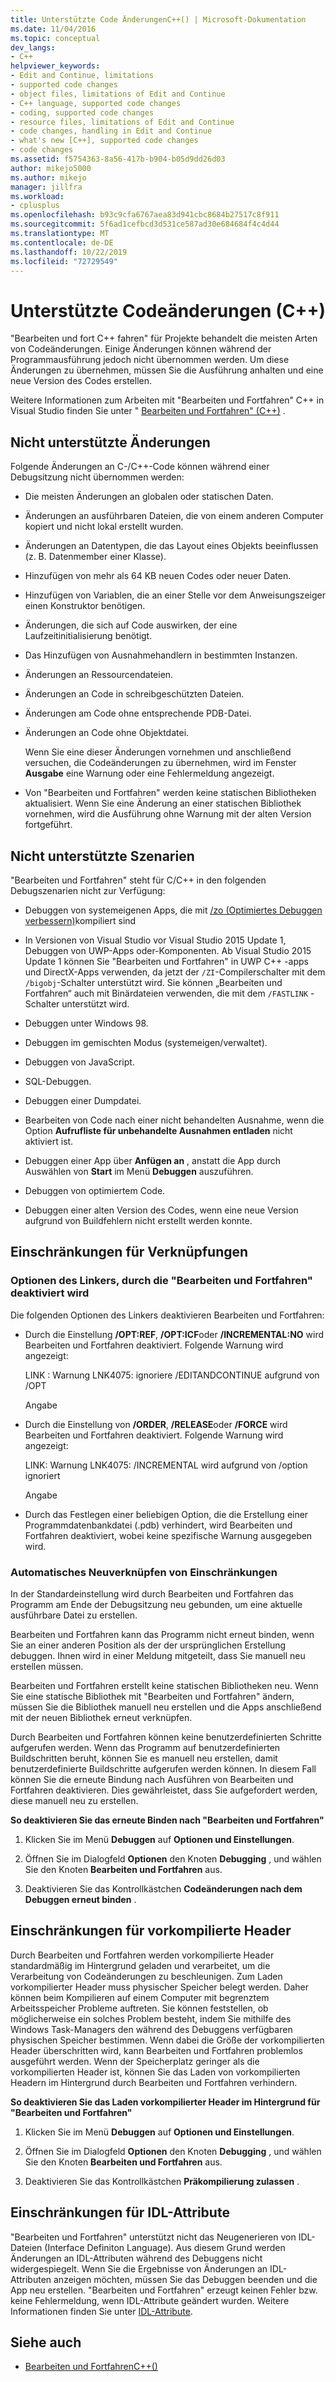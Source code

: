 ```yaml
---
title: Unterstützte Code ÄnderungenC++() | Microsoft-Dokumentation
ms.date: 11/04/2016
ms.topic: conceptual
dev_langs:
- C++
helpviewer_keywords:
- Edit and Continue, limitations
- supported code changes
- object files, limitations of Edit and Continue
- C++ language, supported code changes
- coding, supported code changes
- resource files, limitations of Edit and Continue
- code changes, handling in Edit and Continue
- what's new [C++], supported code changes
- code changes
ms.assetid: f5754363-8a56-417b-b904-b05d9dd26d03
author: mikejo5000
ms.author: mikejo
manager: jillfra
ms.workload:
- cplusplus
ms.openlocfilehash: b93c9cfa6767aea83d941cbc8684b27517c8f911
ms.sourcegitcommit: 5f6ad1cefbcd3d531ce587ad30e684684f4c4d44
ms.translationtype: MT
ms.contentlocale: de-DE
ms.lasthandoff: 10/22/2019
ms.locfileid: "72729549"
---
```

# <a name="supported-code-changes-c"></a>Unterstützte Codeänderungen (C++)
"Bearbeiten und fort C++ fahren" für Projekte behandelt die meisten Arten von Codeänderungen. Einige Änderungen können während der Programmausführung jedoch nicht übernommen werden. Um diese Änderungen zu übernehmen, müssen Sie die Ausführung anhalten und eine neue Version des Codes erstellen.

 Weitere Informationen zum Arbeiten mit "Bearbeiten und Fortfahren" C++ in Visual Studio finden Sie unter " [Bearbeiten und Fortfahren" (C++)](../debugger/edit-and-continue-visual-cpp.md) .

## <a name="BKMK_Unsupported_changes"></a> Nicht unterstützte Änderungen
 Folgende Änderungen an C-/C++-Code können während einer Debugsitzung nicht übernommen werden:

- Die meisten Änderungen an globalen oder statischen Daten.

- Änderungen an ausführbaren Dateien, die von einem anderen Computer kopiert und nicht lokal erstellt wurden.

- Änderungen an Datentypen, die das Layout eines Objekts beeinflussen (z. B. Datenmember einer Klasse).

- Hinzufügen von mehr als 64 KB neuen Codes oder neuer Daten.

- Hinzufügen von Variablen, die an einer Stelle vor dem Anweisungszeiger einen Konstruktor benötigen.

- Änderungen, die sich auf Code auswirken, der eine Laufzeitinitialisierung benötigt.

- Das Hinzufügen von Ausnahmehandlern in bestimmten Instanzen.

- Änderungen an Ressourcendateien.

- Änderungen an Code in schreibgeschützten Dateien.

- Änderungen am Code ohne entsprechende PDB-Datei.

- Änderungen an Code ohne Objektdatei.

  Wenn Sie eine dieser Änderungen vornehmen und anschließend versuchen, die Codeänderungen zu übernehmen, wird im Fenster **Ausgabe** eine Warnung oder eine Fehlermeldung angezeigt.

- Von "Bearbeiten und Fortfahren" werden keine statischen Bibliotheken aktualisiert. Wenn Sie eine Änderung an einer statischen Bibliothek vornehmen, wird die Ausführung ohne Warnung mit der alten Version fortgeführt.

## <a name="BKMK_Unsupported_scenarios"></a> Nicht unterstützte Szenarien
 "Bearbeiten und Fortfahren" steht für C/C++ in den folgenden Debugszenarien nicht zur Verfügung:

- Debuggen von systemeigenen Apps, die mit [/zo (Optimiertes Debuggen verbessern)](/cpp/build/reference/zo-enhance-optimized-debugging)kompiliert sind

- In Versionen von Visual Studio vor Visual Studio 2015 Update 1, Debuggen von UWP-Apps oder-Komponenten. Ab Visual Studio 2015 Update 1 können Sie "Bearbeiten und Fortfahren" in UWP C++ -apps und DirectX-Apps verwenden, da jetzt der `/ZI`-Compilerschalter mit dem `/bigobj`-Schalter unterstützt wird. Sie können „Bearbeiten und Fortfahren“ auch mit Binärdateien verwenden, die mit dem `/FASTLINK` -Schalter unterstützt wird.

- Debuggen unter Windows 98.

- Debuggen im gemischten Modus (systemeigen/verwaltet).

- Debuggen von JavaScript.

- SQL-Debuggen.

- Debuggen einer Dumpdatei.

- Bearbeiten von Code nach einer nicht behandelten Ausnahme, wenn die Option **Aufrufliste für unbehandelte Ausnahmen entladen** nicht aktiviert ist.

- Debuggen einer App über **Anfügen an** , anstatt die App durch Auswählen von **Start** im Menü **Debuggen** auszuführen.

- Debuggen von optimiertem Code.

- Debuggen einer alten Version des Codes, wenn eine neue Version aufgrund von Buildfehlern nicht erstellt werden konnte.

## <a name="BKMK_Linking_limitations"></a> Einschränkungen für Verknüpfungen

### <a name="BKMK_Linker_options_that_disable_Edit_and_Continue"></a> Optionen des Linkers, durch die "Bearbeiten und Fortfahren" deaktiviert wird
 Die folgenden Optionen des Linkers deaktivieren Bearbeiten und Fortfahren:

- Durch die Einstellung **/OPT:REF**, **/OPT:ICF**oder **/INCREMENTAL:NO** wird Bearbeiten und Fortfahren deaktiviert. Folgende Warnung wird angezeigt:

     LINK : Warnung LNK4075: ignoriere /EDITANDCONTINUE aufgrund von /OPT

     Angabe

- Durch die Einstellung von **/ORDER**, **/RELEASE**oder **/FORCE** wird Bearbeiten und Fortfahren deaktiviert. Folgende Warnung wird angezeigt:

     LINK: Warnung LNK4075: /INCREMENTAL wird aufgrund von /option ignoriert

     Angabe

- Durch das Festlegen einer beliebigen Option, die die Erstellung einer Programmdatenbankdatei (.pdb) verhindert, wird Bearbeiten und Fortfahren deaktiviert, wobei keine spezifische Warnung ausgegeben wird.

### <a name="BKMK_Auto_relinking_limitations"></a> Automatisches Neuverknüpfen von Einschränkungen
 In der Standardeinstellung wird durch Bearbeiten und Fortfahren das Programm am Ende der Debugsitzung neu gebunden, um eine aktuelle ausführbare Datei zu erstellen.

 Bearbeiten und Fortfahren kann das Programm nicht erneut binden, wenn Sie an einer anderen Position als der der ursprünglichen Erstellung debuggen. Ihnen wird in einer Meldung mitgeteilt, dass Sie manuell neu erstellen müssen.

 Bearbeiten und Fortfahren erstellt keine statischen Bibliotheken neu. Wenn Sie eine statische Bibliothek mit "Bearbeiten und Fortfahren" ändern, müssen Sie die Bibliothek manuell neu erstellen und die Apps anschließend mit der neuen Bibliothek erneut verknüpfen.

 Durch Bearbeiten und Fortfahren können keine benutzerdefinierten Schritte aufgerufen werden. Wenn das Programm auf benutzerdefinierten Buildschritten beruht, können Sie es manuell neu erstellen, damit benutzerdefinierte Buildschritte aufgerufen werden können. In diesem Fall können Sie die erneute Bindung nach Ausführen von Bearbeiten und Fortfahren deaktivieren. Dies gewährleistet, dass Sie aufgefordert werden, diese manuell neu zu erstellen.

 **So deaktivieren Sie das erneute Binden nach "Bearbeiten und Fortfahren"**

1. Klicken Sie im Menü **Debuggen** auf **Optionen und Einstellungen**.

2. Öffnen Sie im Dialogfeld **Optionen** den Knoten **Debugging** , und wählen Sie den Knoten **Bearbeiten und Fortfahren** aus.

3. Deaktivieren Sie das Kontrollkästchen **Codeänderungen nach dem Debuggen erneut binden** .

## <a name="BKMK_Precompiled_Header_Limitations"></a> Einschränkungen für vorkompilierte Header
 Durch Bearbeiten und Fortfahren werden vorkompilierte Header standardmäßig im Hintergrund geladen und verarbeitet, um die Verarbeitung von Codeänderungen zu beschleunigen. Zum Laden vorkompilierter Header muss physischer Speicher belegt werden. Daher können beim Kompilieren auf einem Computer mit begrenztem Arbeitsspeicher Probleme auftreten. Sie können feststellen, ob möglicherweise ein solches Problem besteht, indem Sie mithilfe des Windows Task-Managers den während des Debuggens verfügbaren physischen Speicher bestimmen. Wenn dabei die Größe der vorkompilierten Header überschritten wird, kann Bearbeiten und Fortfahren problemlos ausgeführt werden. Wenn der Speicherplatz geringer als die vorkompilierten Header ist, können Sie das Laden von vorkompilierten Headern im Hintergrund durch Bearbeiten und Fortfahren verhindern.

 **So deaktivieren Sie das Laden vorkompilierter Header im Hintergrund für "Bearbeiten und Fortfahren"**

1. Klicken Sie im Menü **Debuggen** auf **Optionen und Einstellungen**.

2. Öffnen Sie im Dialogfeld **Optionen** den Knoten **Debugging** , und wählen Sie den Knoten **Bearbeiten und Fortfahren** aus.

3. Deaktivieren Sie das Kontrollkästchen **Präkompilierung zulassen** .

## <a name="BKMK_IDL_Attribute_Limitations"></a> Einschränkungen für IDL-Attribute
 "Bearbeiten und Fortfahren" unterstützt nicht das Neugenerieren von IDL-Dateien (Interface Definiton Language). Aus diesem Grund werden Änderungen an IDL-Attributen während des Debuggens nicht widergespiegelt. Wenn Sie die Ergebnisse von Änderungen an IDL-Attributen anzeigen möchten, müssen Sie das Debuggen beenden und die App neu erstellen. "Bearbeiten und Fortfahren" erzeugt keinen Fehler bzw. keine Fehlermeldung, wenn IDL-Attribute geändert wurden. Weitere Informationen finden Sie unter [IDL-Attribute](/cpp/windows/idl-attributes).

## <a name="see-also"></a>Siehe auch
- [Bearbeiten und FortfahrenC++()](../debugger/edit-and-continue-visual-cpp.md)